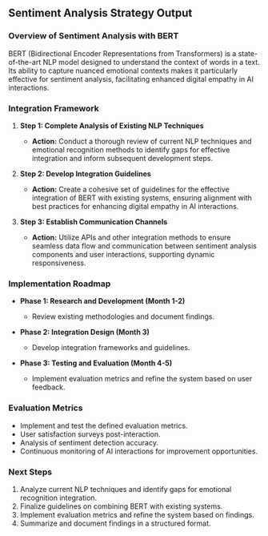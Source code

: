 

## Sentiment Analysis Strategy Output

### Overview of Sentiment Analysis with BERT
BERT (Bidirectional Encoder Representations from Transformers) is a state-of-the-art NLP model designed to understand the context of words in a text. Its ability to capture nuanced emotional contexts makes it particularly effective for sentiment analysis, facilitating enhanced digital empathy in AI interactions.

### Integration Framework
1. **Step 1: Complete Analysis of Existing NLP Techniques**
   - **Action:** Conduct a thorough review of current NLP techniques and emotional recognition methods to identify gaps for effective integration and inform subsequent development steps.

2. **Step 2: Develop Integration Guidelines**
   - **Action:** Create a cohesive set of guidelines for the effective integration of BERT with existing systems, ensuring alignment with best practices for enhancing digital empathy in AI interactions.

3. **Step 3: Establish Communication Channels**
   - **Action:** Utilize APIs and other integration methods to ensure seamless data flow and communication between sentiment analysis components and user interactions, supporting dynamic responsiveness.

### Implementation Roadmap
- **Phase 1: Research and Development (Month 1-2)**
  - Review existing methodologies and document findings.

- **Phase 2: Integration Design (Month 3)**
  - Develop integration frameworks and guidelines.

- **Phase 3: Testing and Evaluation (Month 4-5)**
  - Implement evaluation metrics and refine the system based on user feedback.

### Evaluation Metrics
- Implement and test the defined evaluation metrics.
- User satisfaction surveys post-interaction.
- Analysis of sentiment detection accuracy.
- Continuous monitoring of AI interactions for improvement opportunities.

### Next Steps
1. Analyze current NLP techniques and identify gaps for emotional recognition integration.
2. Finalize guidelines on combining BERT with existing systems.
3. Implement evaluation metrics and refine the system based on findings.
4. Summarize and document findings in a structured format.